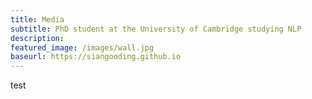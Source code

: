 ```yaml
---
title: Media
subtitle: PhD student at the University of Cambridge studying NLP
description: 
featured_image: /images/wall.jpg
baseurl: https://siangooding.github.io
---
```

test